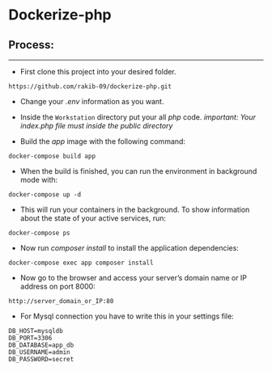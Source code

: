 # Dockerize-php

## Process: 
***
* First clone this project into your desired folder.

```
https://github.com/rakib-09/dockerize-php.git
```

* Change your *.env* information as you want.

* Inside the `Workstation` directory put your all *php* code. 
*important: Your index.php file must inside the public directory*

* Build the *app* image with the following command:

```
docker-compose build app
```

* When the build is finished, you can run the environment in background mode with:

```
docker-compose up -d
```

* This will run your containers in the background. To show information about the state of your active services, run:

```
docker-compose ps
```

* Now run *composer install* to install the application dependencies:

```
docker-compose exec app composer install
```

* Now go to the browser and access your server’s domain name or IP address on port 8000:

```
http://server_domain_or_IP:80
```

* For Mysql connection you have to write this in your settings file:

```
DB_HOST=mysqldb
DB_PORT=3306
DB_DATABASE=app_db
DB_USERNAME=admin
DB_PASSWORD=secret
```

